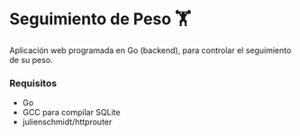 # Seguimiento de Peso &#x1F3CB;

Aplicación web programada en Go (backend), para controlar el seguimiento de su peso.

### Requisitos
* Go
* GCC para compilar SQLite
* julienschmidt/httprouter